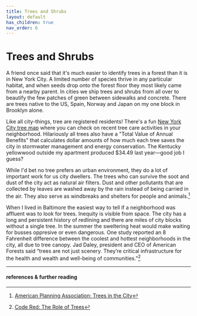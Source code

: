 ```yaml
---
title: Trees and Shrubs
layout: default
has_children: true
nav_order: 6
---
```

# Trees and Shrubs
A friend once said that it's much easier to identify trees in a forest than it is in New York City. A limited number of species thrive in any particular habitat, and when seeds drop onto the forest floor they most likely came from a nearby parent. In cities we ship trees and shrubs from all over to beautify the few patches of green between sidewalks and concrete. There are trees native to the US, Spain, Norway and Japan on my one block in Brooklyn alone. 

Like all city-things, tree are registered residents! There's a fun [New York City tree map](https://tree-map.nycgovparks.org/tree-map/) where you can check on recent tree care activities in your neighborhood. Hilariously all trees also have a "Total Value of Annual Benefits" that calculates dollar amounts of how much each tree saves the city in stormwater management and energy conservation. The Kentucky yellowwood outside my apartment produced $34.49 last year—good job I guess? 

While I'd bet no tree prefers an urban environment, they do a lot of important work for us city dwellers. The trees who can survive the soot and dust of the city act as natural air filters. Dust and other pollutants that are collected by leaves are washed away by the rain instead of being carried in the air. They also serve as windbreaks and shelters for people and animals.[^1]

When I lived in Baltimore the easiest way to tell if a neighborhood was affluent was to look for trees. Inequity is visible from space. The city has a long and persistent history of redlining and there are miles of city blocks without a single tree. In the summer the sweltering heat would make waiting for busses oppresive or even dangerous. One study reported an 8 Fahrenheit difference between the coolest and hottest neighborhoods in the city, all due to tree canopy. Jad Daley, president and CEO of American Forests said “trees are not just scenery. They’re critical infrastructure for the health and wealth and well-being of communities.”[^2]

-----
#### references & further reading
[^1]: [American Planning Association: Trees in the City](https://www.planning.org/pas/reports/report236.htm)
[^2]: [Code Red: The Role of Trees](https://cnsmaryland.org/interactives/summer-2019/code-red/role-of-trees.html)